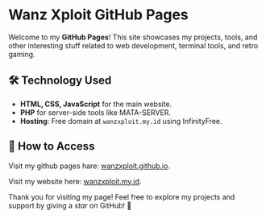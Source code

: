 # Wanz Xploit GitHub Pages  

Welcome to my **GitHub Pages**! This site showcases my projects, tools, and other interesting stuff related to web development, terminal tools, and retro gaming.  

## 🛠️ Technology Used  
- **HTML, CSS, JavaScript** for the main website.  
- **PHP** for server-side tools like MATA-SERVER.  
- **Hosting**: Free domain at `wanzxploit.my.id` using InfinityFree.  

## 🚀 How to Access 
Visit my github pages hare:
[wanzxploit.github.io](http://wanzxploit.github.io).  

Visit my website here: [wanzxploit.my.id](http://wanzxploit.my.id).  

Thank you for visiting my page! Feel free to explore my projects and support by giving a *star* on GitHub! 🙌
